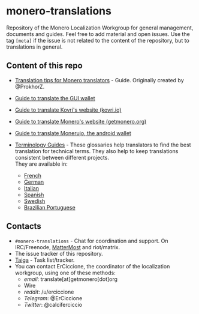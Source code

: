 # monero-translations

Repository of the Monero Localization Workgroup for general management, documents and guides. Feel free to add material and open issues. Use the tag `[meta]` if the issue is not related to the content of the repository, but to translations in general.

## Content of this repo

+ [Translation tips for Monero translators](https://github.com/monero-ecosystem/monero-translations/blob/master/translation-tips.md) - Guide. Originally created by @ProkhorZ.
+ [Guide to translate the GUI wallet](https://github.com/monero-ecosystem/monero-translations/blob/master/translate-GUI.md)
+ [Guide to translate Kovri's website (kovri.io)](https://github.com/monero-ecosystem/monero-translations/blob/master/translate-kovri-website.md)
+ [Guide to translate Monero's website (getmonero.org)](https://github.com/monero-ecosystem/monero-translations/blob/master/translate-monero-website.md)
+ [Guide to translate Monerujo, the android wallet](https://github.com/monero-ecosystem/monero-translations/blob/master/translate-monerujo.md)
+ [Terminology Guides](https://github.com/monero-ecosystem/monero-translations/tree/master/terminology-guides) - These glossaries help translators to find the best translation for technical terms. They also help to keep translations consistent between different projects.  
They are available in:

  - [French](https://github.com/monero-ecosystem/monero-translations/blob/master/terminology-guides/french-terminology.md)
  - [German](https://github.com/monero-ecosystem/monero-translations/blob/master/terminology-guides/german-terminology.md)
  - [Italian](https://github.com/monero-ecosystem/monero-translations/blob/master/terminology-guides/italian-terminology.md)
  - [Spanish](https://github.com/monero-ecosystem/monero-translations/blob/master/terminology-guides/spanish-terminology.md)
  - [Swedish](https://github.com/monero-ecosystem/monero-translations/blob/master/terminology-guides/swedish-terminology.md)
  - [Brazilian Portuguese](https://github.com/monero-ecosystem/monero-translations/blob/master/terminology-guides/portuguese-br-terminology.md)

## Contacts

+ `#monero-translations` - Chat for coordination and support. On IRC/Freenode, [MatterMost](https://mattermost.getmonero.org/monero/channels/monero-translations) and riot/matrix.
+ The issue tracker of this repository.
+ [Taiga](https://taiga.getmonero.org/project/erciccione-monero-localization/) - Task list/tracker.
+ You can contact ErCiccione, the coordinator of the localization workgroup, using one of these methods:
  - *email*: translate[at]getmonero[dot]org
  - Wire
  - *reddit*: /u/erciccione
  - *Telegram*: @ErCiccione
  - *Twitter*: @calciferciccio
